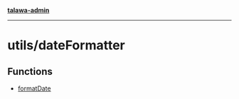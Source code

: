 [**talawa-admin**](../../README.md)

***

# utils/dateFormatter

## Functions

- [formatDate](functions/formatDate.md)
